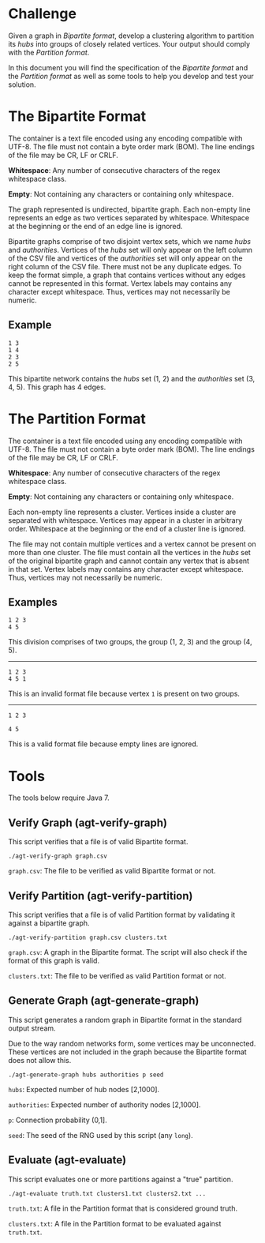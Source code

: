 # Challenge

Given a graph in *Bipartite format*, develop a clustering algorithm to partition
its *hubs* into groups of closely related vertices. Your output should comply
with the *Partition format*.

In this document you will find the specification of the *Bipartite format* and
the *Partition format* as well as some tools to help you develop and test your
solution.

# The Bipartite Format

The container is a text file encoded using any encoding compatible with UTF-8.
The file must not contain a byte order mark (BOM). The line endings of the file
may be CR, LF or CRLF.

**Whitespace**: Any number of consecutive characters of the regex whitespace
class.

**Empty**: Not containing any characters or containing only whitespace.

The graph represented is undirected, bipartite graph. Each non-empty line
represents an edge as two vertices separated by whitespace. Whitespace at the
beginning or the end of an edge line is ignored.

Bipartite graphs comprise of two disjoint vertex sets, which we name *hubs* and
*authorities*. Vertices of the *hubs* set will only appear on the left column of
the CSV file and vertices of the *authorities* set will only appear on the right
column of the CSV file. There must not be any duplicate edges. To keep the
format simple, a graph that contains vertices without any edges cannot be
represented in this format. Vertex labels may contains any character except
whitespace. Thus, vertices may not necessarily be numeric.

## Example

```
1 3
1 4
2 3
2 5
```

This bipartite network contains the *hubs* set (1, 2) and the *authorities* set
(3, 4, 5). This graph has 4 edges.

# The Partition Format

The container is a text file encoded using any encoding compatible with UTF-8.
The file must not contain a byte order mark (BOM). The line endings of the file
may be CR, LF or CRLF.

**Whitespace**: Any number of consecutive characters of the regex whitespace
class.

**Empty**: Not containing any characters or containing only whitespace.

Each non-empty line represents a cluster. Vertices inside a cluster are
separated with whitespace. Vertices may appear in a cluster in arbitrary order.
Whitespace at the beginning or the end of a cluster line is ignored.

The file may not contain multiple vertices and a vertex cannot be present on
more than one cluster. The file must contain all the vertices in the *hubs* set
of the original bipartite graph and cannot contain any vertex that is absent in
that set. Vertex labels may contains any character except whitespace. Thus,
vertices may not necessarily be numeric.

## Examples

```
1 2 3
4 5
```

This division comprises of two groups, the group (1, 2, 3) and the group (4, 5).

---

```
1 2 3
4 5 1
```

This is an invalid format file because vertex `1` is present on two groups.

---

```
1 2 3

4 5
```

This is a valid format file because empty lines are ignored.

# Tools

The tools below require Java 7.

## Verify Graph (agt-verify-graph)

This script verifies that a file is of valid Bipartite format.

```
./agt-verify-graph graph.csv
```

`graph.csv`: The file to be verified as valid Bipartite format or not.

## Verify Partition (agt-verify-partition)

This script verifies that a file is of valid Partition format by validating it
against a bipartite graph.

```
./agt-verify-partition graph.csv clusters.txt
```

`graph.csv`: A graph in the Bipartite format. The script will also check if the
format of this graph is valid.

`clusters.txt`: The file to be verified as valid Partition format or not.

## Generate Graph (agt-generate-graph)

This script generates a random graph in Bipartite format in the standard output
stream.

Due to the way random networks form, some vertices may be unconnected. These
vertices are not included in the graph because the Bipartite format does not
allow this.

```
./agt-generate-graph hubs authorities p seed
```

`hubs`: Expected number of hub nodes [2,1000].

`authorities`: Expected number of authority nodes [2,1000].

`p`: Connection probability (0,1].

`seed`: The seed of the RNG used by this script (any `long`).

## Evaluate (agt-evaluate)

This script evaluates one or more partitions against a "true" partition.

```
./agt-evaluate truth.txt clusters1.txt clusters2.txt ...
```

`truth.txt`: A file in the Partition format that is considered ground truth.

`clusters.txt`: A file in the Partition format to be evaluated against
`truth.txt`.
